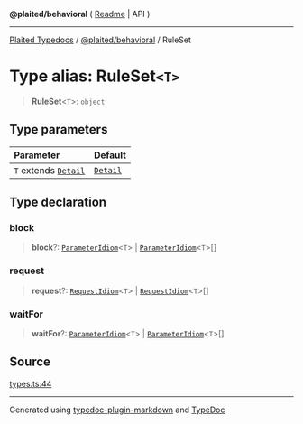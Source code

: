 **@plaited/behavioral** ( [Readme](../README.md) \| API )

***

[Plaited Typedocs](../../../modules.md) / [@plaited/behavioral](../modules.md) / RuleSet

# Type alias: RuleSet`<T>`

> **RuleSet**\<`T`\>: `object`

## Type parameters

| Parameter | Default |
| :------ | :------ |
| `T` extends [`Detail`](Detail.md) | [`Detail`](Detail.md) |

## Type declaration

### block

> **block**?: [`ParameterIdiom`](ParameterIdiom.md)\<`T`\> \| [`ParameterIdiom`](ParameterIdiom.md)\<`T`\>[]

### request

> **request**?: [`RequestIdiom`](RequestIdiom.md)\<`T`\> \| [`RequestIdiom`](RequestIdiom.md)\<`T`\>[]

### waitFor

> **waitFor**?: [`ParameterIdiom`](ParameterIdiom.md)\<`T`\> \| [`ParameterIdiom`](ParameterIdiom.md)\<`T`\>[]

## Source

[types.ts:44](https://github.com/plaited/plaited/blob/d85458a/libs/behavioral/src/types.ts#L44)

***

Generated using [typedoc-plugin-markdown](https://www.npmjs.com/package/typedoc-plugin-markdown) and [TypeDoc](https://typedoc.org/)
